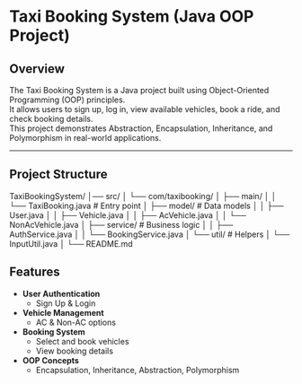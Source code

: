 # Taxi Booking System (Java OOP Project)

## Overview
The Taxi Booking System is a Java project built using Object-Oriented Programming (OOP) principles.  
It allows users to sign up, log in, view available vehicles, book a ride, and check booking details.  
This project demonstrates Abstraction, Encapsulation, Inheritance, and Polymorphism in real-world applications.

---

## Project Structure
TaxiBookingSystem/
│── src/
│ └── com/taxibooking/
│ ├── main/
│ │ └── TaxiBooking.java # Entry point
│ ├── model/ # Data models
│ │ ├── User.java
│ │ ├── Vehicle.java
│ │ ├── AcVehicle.java
│ │ └── NonAcVehicle.java
│ ├── service/ # Business logic
│ │ ├── AuthService.java
│ │ └── BookingService.java
│ └── util/ # Helpers
│ └── InputUtil.java
│
└── README.md



## Features
- **User Authentication**  
  - Sign Up & Login  
- **Vehicle Management**  
  - AC & Non-AC options  
- **Booking System**  
  - Select and book vehicles  
  - View booking details  
- **OOP Concepts**  
  - Encapsulation, Inheritance, Abstraction, Polymorphism  

